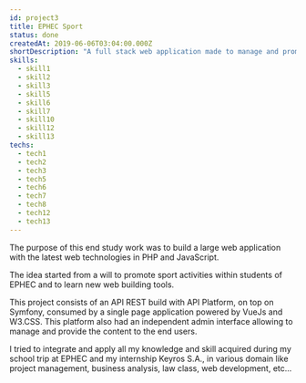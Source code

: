 ```yaml
---
id: project3
title: EPHEC Sport
status: done
createdAt: 2019-06-06T03:04:00.000Z
shortDescription: "A full stack web application made to manage and promote EPHEC Sport"
skills:
  - skill1
  - skill2
  - skill3
  - skill5
  - skill6
  - skill7
  - skill10  
  - skill12
  - skill13
techs:
  - tech1
  - tech2
  - tech3
  - tech5
  - tech6
  - tech7
  - tech8
  - tech12
  - tech13
---
```

The purpose of this end study work was to build a large web application with the latest web technologies in PHP and JavaScript.

The idea started from a will to promote sport activities within students of EPHEC and to learn new web building tools.

This project consists of an API REST build with API Platform, on top on Symfony, consumed by a single page application powered by VueJs and W3.CSS.
This platform also had an independent admin interface allowing to manage and provide the content to the end users.

I tried to integrate and apply all my knowledge and skill acquired during my school trip at EPHEC and my internship Keyros S.A., in various domain like project management, business analysis, law class, web development, etc...
